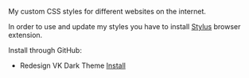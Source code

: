 My custom CSS styles for different websites on the internet.

In order to use and update my styles you have to install [Stylus](https://github.com/openstyles/stylus) browser extension.

Install through GitHub:
* Redesign VK Dark Theme [Install](https://raw.githubusercontent.com/Suvorov-m/styles/master/vk-dark.user.css)
